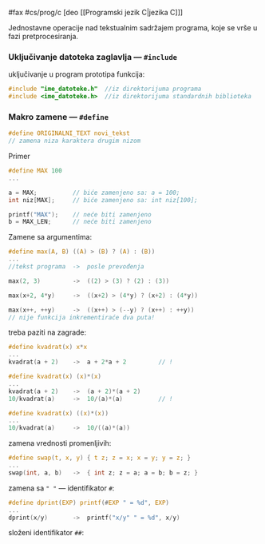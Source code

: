 #fax #cs/prog/c [deo [[Programski jezik C|jezika C]]]
$\:$

Jednostavne operacije nad tekstualnim sadržajem programa, koje se vrše u fazi pretprocesiranja.

### Uključivanje datoteka zaglavlja — ```#include```

uključivanje u program prototipa funkcija:
```c
#include "ime_datoteke.h"  //iz direktorijuma programa
#include <ime_datoteke.h>  //iz direktorijuma standardnih biblioteka
```

### Makro zamene — ```#define```
```c
#define ORIGINALNI_TEXT novi_tekst
// zamena niza karaktera drugim nizom
```

Primer
```c
#define MAX 100
...

a = MAX;          // biće zamenjeno sa: a = 100;
int niz[MAX];     // biće zamenjeno sa: int niz[100];

printf("MAX");    // neće biti zamenjeno
b = MAX_LEN;      // neće biti zamenjeno
```

Zamene sa argumentima:
```c
#define max(A, B) ((A) > (B) ? (A) : (B))
...
//tekst programa  ->  posle prevođenja

max(2, 3)         ->  ((2) > (3) ? (2) : (3))

max(x+2, 4*y)     ->  ((x+2) > (4*y) ? (x+2) : (4*y))

max(x++, ++y)     ->  ((x++) > (--y) ? (x++) : ++y))
// nije funkcija inkrementiraće dva puta!
```

treba paziti na zagrade:
```c
#define kvadrat(x) x*x
...
kvadrat(a + 2)    ->  a + 2*a + 2         // !
```
```c
#define kvadrat(x) (x)*(x)
...
kvadrat(a + 2)    ->  (a + 2)*(a + 2)
10/kvadrat(a)     ->  10/(a)*(a)          // !
```
```c
#define kvadrat(x) ((x)*(x))
...
10/kvadrat(a)     ->  10/((a)*(a))
```

zamena vrednosti promenljivih:
```c
#define swap(t, x, y) { t z; z = x; x = y; y = z; }
...
swap(int, a, b)   ->  { int z; z = a; a = b; b = z; }
```

zamena sa ```" "``` — identifikator ```#```:
```c
#define dprint(EXP) printf(#EXP " = %d", EXP)
...
dprint(x/y)       ->  printf("x/y" " = %d", x/y)
```

složeni identifikator ```##```: